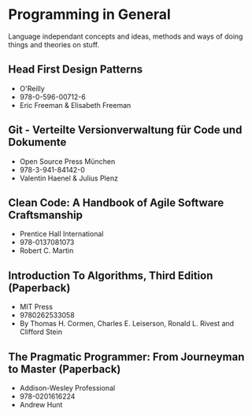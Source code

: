 # Programming in General

Language independant concepts and ideas, methods and ways of doing things and theories on stuff.

## Head First Design Patterns
* O'Reilly
* 978-0-596-00712-6
* Eric Freeman & Elisabeth Freeman

## Git - Verteilte Versionverwaltung für Code und Dokumente
* Open Source Press München
* 978-3-941-84142-0
* Valentin Haenel & Julius Plenz

## Clean Code: A Handbook of Agile Software Craftsmanship
* Prentice Hall International
* 978-0137081073
* Robert C. Martin

## Introduction To Algorithms, Third Edition (Paperback)
* MIT Press
* 9780262533058 
* By Thomas H. Cormen, Charles E. Leiserson, Ronald L. Rivest and Clifford Stein

## The Pragmatic Programmer: From Journeyman to Master (Paperback)
* Addison-Wesley Professional
* 978-0201616224
* Andrew Hunt